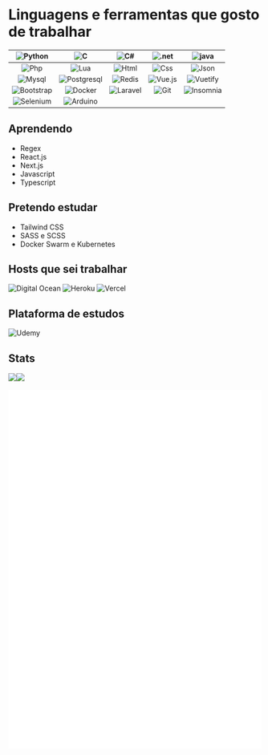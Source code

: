 
# Linguagens e ferramentas que gosto de trabalhar

| ![Python](https://img.shields.io/badge/Python-FFD43B?style=for-the-badge&logo=python&logoColor=darkgreen) | ![C](https://img.shields.io/badge/C-00599C?style=for-the-badge&logo=c&logoColor=white) | ![C#](https://img.shields.io/badge/C%23-239120?style=for-the-badge&logo=c-sharp&logoColor=white) | ![.net](https://img.shields.io/badge/.NET-512BD4?style=for-the-badge&logo=dotnet&logoColor=white) | ![java](https://img.shields.io/badge/Java-ED8B00?style=for-the-badge&logo=java&logoColor=white) |
|:---:|:---:|:---:|:---:|:---:|
| ![Php](https://img.shields.io/badge/PHP-777BB4?style=for-the-badge&logo=php&logoColor=white) | ![Lua](https://img.shields.io/badge/Lua-2C2D72?style=for-the-badge&logo=lua&logoColor=white) | ![Html](https://img.shields.io/badge/HTML5-E34F26?style=for-the-badge&logo=html5&logoColor=white) | ![Css](https://img.shields.io/badge/CSS3-1572B6?style=for-the-badge&logo=css3&logoColor=white) | ![Json](https://img.shields.io/badge/json-5E5C5C?style=for-the-badge&logo=json&logoColor=white) |
| ![Mysql](https://img.shields.io/badge/MySQL-00000F?style=for-the-badge&logo=mysql&logoColor=white) | ![Postgresql](https://img.shields.io/badge/PostgreSQL-316192?style=for-the-badge&logo=postgresql&logoColor=white) | ![Redis](https://img.shields.io/badge/redis-CC0000.svg?&style=for-the-badge&logo=redis&logoColor=white) | ![Vue.js](https://img.shields.io/badge/Vue.js-35495E?style=for-the-badge&logo=vuedotjs&logoColor=4FC08D) | ![Vuetify](https://img.shields.io/badge/Vuetify-1867C0?style=for-the-badge&logo=vuetify&logoColor=white) |
| ![Bootstrap](https://img.shields.io/badge/Bootstrap-563D7C?style=for-the-badge&logo=bootstrap&logoColor=white) | ![Docker](https://img.shields.io/badge/Docker-2CA5E0?style=for-the-badge&logo=docker&logoColor=white) | ![Laravel](https://img.shields.io/badge/Laravel-FF2D20?style=for-the-badge&logo=laravel&logoColor=white) | ![Git](https://img.shields.io/badge/Git-F05032?style=for-the-badge&logo=git&logoColor=white) | ![Insomnia](https://img.shields.io/badge/Insomnia-5849be?style=for-the-badge&logo=Insomnia&logoColor=white) |
| ![Selenium](https://img.shields.io/badge/Selenium-43B02A?style=for-the-badge&logo=Selenium&logoColor=white) | ![Arduino](https://img.shields.io/badge/Arduino-00979D?style=for-the-badge&logo=Arduino&logoColor=white) |

## Aprendendo

- Regex
- React.js
- Next.js
- Javascript
- Typescript

## Pretendo estudar

- Tailwind CSS
- SASS e SCSS
- Docker Swarm e Kubernetes

## Hosts que sei trabalhar

![Digital Ocean](https://img.shields.io/badge/Digital_Ocean-0080FF?style=for-the-badge&logo=DigitalOcean&logoColor=white)
![Heroku](https://img.shields.io/badge/Heroku-430098?style=for-the-badge&logo=heroku&logoColor=white)
![Vercel](https://img.shields.io/badge/Vercel-000000?style=for-the-badge&logo=vercel&logoColor=white)

## Plataforma de estudos

![Udemy](https://img.shields.io/badge/Udemy-EC5252?style=for-the-badge&logo=Udemy&logoColor=white)

## Stats

<img height="137px" src="https://github-readme-stats.vercel.app/api?username=devRMA&hide_title=true&hide_border=true&show_icons=true&include_all_commits=true&count_private=true&line_height=21&text_color=000&icon_color=000&bg_color=0,ea6161,ffc64d,fffc4d,52fa5a&theme=graywhite" /><img height="137px" src="https://github-readme-stats.vercel.app/api/top-langs/?username=devRMA&hide=html&hide_border=true&hide_title=true&layout=compact&langs_count=6&text_color=000&icon_color=fff&bg_color=0,52fa5a,4dfcff,c64dff&theme=graywhite" />

![Metrics](https://github.com/devRMA/devRMA/blob/main/github-metrics.svg)
